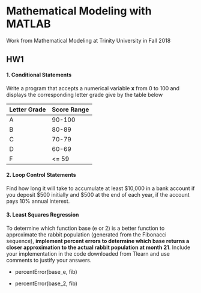 # Mathematical Modeling with MATLAB
Work from Mathematical Modeling at Trinity University in Fall 2018

## HW1
#### 1. Conditional Statements

Write a program that accepts a numerical variable **x** from 0 to 100 and displays the corresponding letter grade give by the table below

| Letter Grade | Score Range |
|---|--------|
| A | 90-100 |
| B | 80-89  |
| C | 70-79  |
| D | 60-69  |
| F | <= 59  |

#### 2. Loop Control Statements
Find how long it will take to accumulate at least $10,000 in a bank account if you deposit $500 initially and $500 at the end of each year, if the account pays 10% annual interest.

#### 3. Least Squares Regression
To determine which function base (e or 2) is a better function to approximate the rabbit population (generated from the Fibonacci sequence), **implement percent errors to determine which base returns a closer approximation to the actual rabbit population at month 21**. Include your implementation in the code downloaded from Tlearn and use comments to justify your answers.

- percentError(base_e, fib)

- percentError(base_2, fib)
